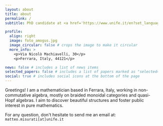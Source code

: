 ```yaml
---
layout: about
title: about
permalink: /
subtitle: PhD candidate at <a href='https://www.unife.it/en?set_language=en'>University of Ferrara</a>.

profile:
  align: right
  image: foto_amogus.jpg
  image_circular: false # crops the image to make it circular
  more_info: >
    <p>Via Nicolò Machiavelli, 30</p>
    <p>Ferrara, Italy, 44121</p>

news: false # includes a list of news items
selected_papers: false # includes a list of papers marked as "selected={true}"
social: true # includes social icons at the bottom of the page
---
```


Greetings! I am a mathematician based in Ferrara, Italy, working in non-commutative algebra, mostly on braided monoidal categories and quasi-Hopf algebras. I aim to discover beautiful structures and foster public interest in pure mathematics.

For any question, don't hesitate to send me an email at: `matteo.misurati[at]unife.it`
